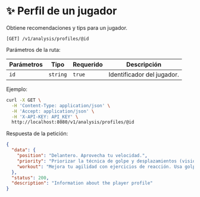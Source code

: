 # ✨ Perfil de un jugador

Obtiene recomendaciones y tips para un jugador.

```
[GET] /v1/analysis/profiles/@id
```

Parámetros de la ruta:

| Parámetros | Tipo | Requerido | Descripción |
| ---------- | ---- | --------- | ----------- |
| `id` | `string` | `true` | Identificador del jugador. |

Ejemplo:

```bash
curl -X GET \
  -H 'Content-Type: application/json' \
  -H 'Accept: application/json' \
  -H 'X-API-KEY: API_KEY' \
  http://localhost:8080/v1/analysis/profiles/@id
```

Respuesta de la petición:

```json
{
  "data": {
    "position": "Delantero. Aprovecha tu velocidad.",
    "priority": "Priorizar la técnica de golpe y desplazamientos (visión de juego).",
    "workout": "Mejora tu agilidad con ejercicios de reacción. Usa golpes cortos y cambios de dirección para desequilibrio."
  },
  "status": 200,
  "description": "Information about the player profile"
}
```
